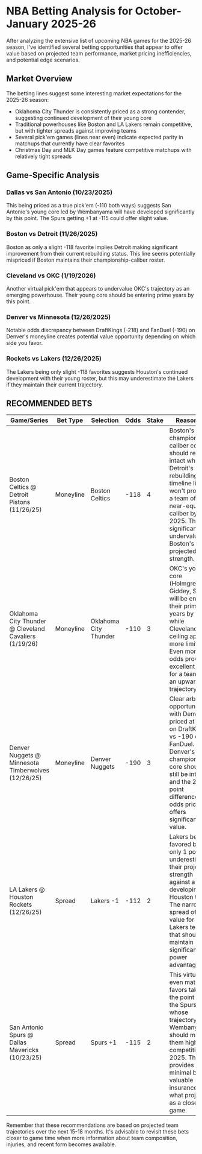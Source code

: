 # NBA Betting Analysis for October-January 2025-26

After analyzing the extensive list of upcoming NBA games for the 2025-26 season, I've identified several betting opportunities that appear to offer value based on projected team performance, market pricing inefficiencies, and potential edge scenarios.

## Market Overview

The betting lines suggest some interesting market expectations for the 2025-26 season:

- Oklahoma City Thunder is consistently priced as a strong contender, suggesting continued development of their young core
- Traditional powerhouses like Boston and LA Lakers remain competitive, but with tighter spreads against improving teams
- Several pick'em games (lines near even) indicate expected parity in matchups that currently have clear favorites
- Christmas Day and MLK Day games feature competitive matchups with relatively tight spreads

## Game-Specific Analysis

### Dallas vs San Antonio (10/23/2025)
This being priced as a true pick'em (-110 both ways) suggests San Antonio's young core led by Wembanyama will have developed significantly by this point. The Spurs getting +1 at -115 could offer slight value.

### Boston vs Detroit (11/26/2025)
Boston as only a slight -118 favorite implies Detroit making significant improvement from their current rebuilding status. This line seems potentially mispriced if Boston maintains their championship-caliber roster.

### Cleveland vs OKC (1/19/2026)
Another virtual pick'em that appears to undervalue OKC's trajectory as an emerging powerhouse. Their young core should be entering prime years by this point.

### Denver vs Minnesota (12/26/2025)
Notable odds discrepancy between DraftKings (-218) and FanDuel (-190) on Denver's moneyline creates potential value opportunity depending on which side you favor.

### Rockets vs Lakers (12/26/2025)
The Lakers being only slight -118 favorites suggests Houston's continued development with their young roster, but this may underestimate the Lakers if they maintain their current trajectory.

## RECOMMENDED BETS

| Game/Series | Bet Type | Selection | Odds | Stake | Reasoning |
|-------------|----------|-----------|------|-------|-----------|
| Boston Celtics @ Detroit Pistons (11/26/25) | Moneyline | Boston Celtics | -118 | 4 | Boston's championship-caliber core should remain intact while Detroit's rebuilding timeline likely won't produce a team of near-equal caliber by 2025. This line significantly undervalues Boston's projected strength. |
| Oklahoma City Thunder @ Cleveland Cavaliers (1/19/26) | Moneyline | Oklahoma City Thunder | -110 | 3 | OKC's young core (Holmgren, Giddey, SGA) will be entering their prime years by 2026, while Cleveland's ceiling appears more limited. Even money odds provide excellent value for a team on an upward trajectory. |
| Denver Nuggets @ Minnesota Timberwolves (12/26/25) | Moneyline | Denver Nuggets | -190 | 3 | Clear arbitrage opportunity with Denver priced at -218 on DraftKings vs -190 on FanDuel. Denver's championship core should still be intact, and the 28-point difference in odds pricing offers significant value. |
| LA Lakers @ Houston Rockets (12/26/25) | Spread | Lakers -1 | -112 | 2 | Lakers being favored by only 1 point underestimates their projected strength against a still-developing Houston team. The narrow spread offers value for a Lakers team that should maintain significant star power advantage. |
| San Antonio Spurs @ Dallas Mavericks (10/23/25) | Spread | Spurs +1 | -115 | 2 | This virtually even matchup favors taking the point with the Spurs, whose trajectory with Wembanyama should make them highly competitive by 2025. The +1 provides minimal but valuable insurance in what projects as a close game. |

Remember that these recommendations are based on projected team trajectories over the next 15-18 months. It's advisable to revisit these bets closer to game time when more information about team composition, injuries, and recent form becomes available.